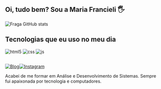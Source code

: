 
## Oi, tudo bem? Sou a Maria Francieli 🖐️ 

![Fraga GitHub stats](https://github-readme-stats.vercel.app/api?username=devmariafrancieli&show_icons=true&theme=dark&count_private=true)
## Tecnologias que eu uso no meu dia

<div style="display: inline_block">
  <img align="center" alt="html5" src="https://img.shields.io/badge/HTML5-E34F26?style=for-the-badge&logo=html5&logoColor=white" />
  <img align="center" alt="css" src="https://img.shields.io/badge/CSS3-1572B6?style=for-the-badge&logo=css3&logoColor=white" />
  <img align="center" alt="js" src="https://img.shields.io/badge/JavaScript-F7DF1E?style=for-the-badge&logo=javascript&logoColor=black" />
</div><br/>

[![Blog](https://img.shields.io/website?label=devmariafrancieli.github.io/portfolio&style=for-the-badge&url=https://devmariafrancieli.github.io/portfolio/)](https://devmariafrancieli.github.io/portfolio/)[![Instagram](https://img.shields.io/badge/Instagram-E4405F?style=for-the-badge&logo=instagram&logoColor=white)](https://instagram.com/mariafrancieli)

Acabei de me formar em Análise e Desenvolvimento de Sistemas. Sempre fui apaixonada por tecnologia e computadores. 

